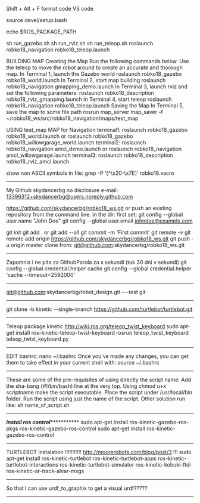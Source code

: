 Shift + Alt + F format code VS code

source devel/setup.bash

echo $ROS_PACKAGE_PATH


sh run_gazebo.sh
sh run_rviz.sh
sh run_teleop.sh 
roslaunch robko18_navigation robko18_teleop.launch

BUILDING MAP
Creating the Map 
Run the following commands below. Use the teleop to move the robot around to create an accurate and thorough map.
In Terminal 1, launch the Gazebo world
roslaunch robko18_gazebo robko18_world.launch
In Terminal 2, start map building
roslaunch robko18_navigation gmapping_demo.launch
In Terminal 3, launch rviz and set the following parameters:
roslaunch robko18_description robko18_rviz_gmapping.launch
In Terminal 4, start teleop
roslaunch robko18_navigation robko18_teleop.launch
Saving the Map 
In Terminal 5, save the map to some file path
rosrun map_server map_saver -f ~/robko18_ws/src/robko18_navigation/maps/test_map

USING test_map MAP for Navigation
terminal1:
roslaunch robko18_gazebo robko18_world.launch or
roslaunch robko18_gazebo robko18_willowgarage_world.launch 
terminal2:
roslaunch robko18_navigation amcl_demo.launch  or 
roslaunch robko18_navigation amcl_willowgarage.launch
terminal3:
roslaunch robko18_description robko18_rviz_amcl.launch

show non ASCII symbols in file:
grep -P '[^\x20-\x7E]' robko18.xacro

********************************
My Github skydancerbg no disclosure e-mail: 
13396312+skydancerbg@users.noreply.github.com

https://github.com/skydancerbg/robko18_ws.git
or push an existing repository from the command line. in the dir:
first set:
git config --global user.name "John Doe"
git config --global user.email johndoe@example.com

git init
git add . or git add --all
git commit -m 'First commit'
git remote -v
git remote add origin https://github.com/skydancerbg/robko18_ws.git
git push -u origin master
clone from: 
git@github.com:skydancerbg/robko18_ws.git
*********************
Zapomnia i ne pita za GithubParola za x sekundi (tuk 30 dni v sekundi)
git config --global credential.helper cache
git config --global credential.helper 'cache --timeout=2592000'
*********************
git@github.com:skydancerbg/robot_design.git   ---test git
******************************************
git clone -b kinetic --single-branch https://github.com/turtlebot/turtlebot.git
*************************************
Teleop package kinetic
http://wiki.ros.org/teleop_twist_keyboard
sudo apt-get install ros-kinetic-teleop-twist-keyboard
rosrun teleop_twist_keyboard teleop_twist_keyboard.py
***************************************
EDIT bashrc:
nano ~/.bashrc
Once you've made any changes, you can get them to take effect in your current shell with:
source ~/.bashrc
****************
These are some of the pre-requisites of using directly the script name:
Add the sha-bang {#!/bin/bash) line at the very top.
Using chmod u+x scriptname make the script executable.
Place the script under /usr/local/bin folder.
Run the script using just the name of the script.
Other solution run like:
sh name_of_script.sh
*************************
*******install ros control******************
sudo apt-get install ros-kinetic-gazebo-ros-pkgs ros-kinetic-gazebo-ros-control
sudo apt-get install ros-kinetic-gazebo-ros-control
*************************
TURTLEBOT instalation !!!!!!!!!!! http://moorerobots.com/blog/post/3 !!!
sudo apt-get install ros-kinetic-turtlebot ros-kinetic-turtlebot-apps ros-kinetic-turtlebot-interactions ros-kinetic-turtlebot-simulator ros-kinetic-kobuki-ftdi ros-kinetic-ar-track-alvar-msgs

*********************
So that I can use urdf_to_graphix to get a visual urdf?????
******************************
